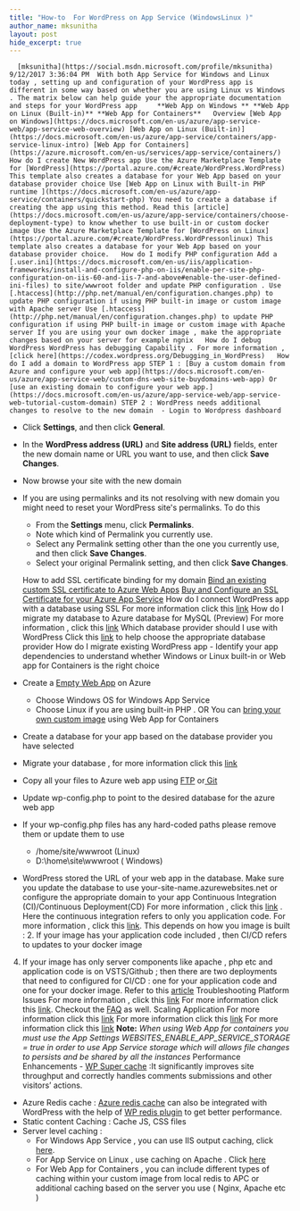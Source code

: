 ```yaml
---
title: "How-to  For WordPress on App Service (WindowsLinux )"
author_name: mksunitha
layout: post
hide_excerpt: true
---
```

      [mksunitha](https://social.msdn.microsoft.com/profile/mksunitha)  9/12/2017 3:36:04 PM  With both App Service for Windows and Linux today , setting up and configuration of your WordPress app is different in some way based on whether you are using Linux vs Windows . The matrix below can help guide your the appropriate documentation and steps for your WordPress app     **Web App on Windows ** **Web App on Linux (Built-in)** **Web App for Containers**   Overview [Web App on Windows](https://docs.microsoft.com/en-us/azure/app-service-web/app-service-web-overview) [Web App on Linux (Built-in)](https://docs.microsoft.com/en-us/azure/app-service/containers/app-service-linux-intro) [Web App for Containers](https://azure.microsoft.com/en-us/services/app-service/containers/)   How do I create New WordPress app Use the Azure Marketplace Template for [WordPress](https://portal.azure.com/#create/WordPress.WordPress) This template also creates a database for your Web App based on your database provider choice Use [Web App on Linux with Built-in PHP runtime ](https://docs.microsoft.com/en-us/azure/app-service/containers/quickstart-php) You need to create a database if creating the app using this method. Read this [article](https://docs.microsoft.com/en-us/azure/app-service/containers/choose-deployment-type) to know whether to use built-in or custom docker image Use the Azure Marketplace Template for [WordPress on Linux](https://portal.azure.com/#create/WordPress.WordPressonlinux) This template also creates a database for your Web App based on your database provider choice.   How do I modify PHP configuration Add a [.user.ini](https://docs.microsoft.com/en-us/iis/application-frameworks/install-and-configure-php-on-iis/enable-per-site-php-configuration-on-iis-60-and-iis-7-and-above#enable-the-user-defined-ini-files) to site/wwwroot folder and update PHP configuration . Use [.htaccess](http://php.net/manual/en/configuration.changes.php) to update PHP configuration if using PHP built-in image or custom image with Apache server Use [.htaccess](http://php.net/manual/en/configuration.changes.php) to update PHP configuration if using PHP built-in image or custom image with Apache server If you are using your own docker image , make the appropriate changes based on your server for example ngnix   How do I debug WordPress WordPress has debugging Capability . For more information , [click here](https://codex.wordpress.org/Debugging_in_WordPress)   How do I add a domain to WordPress app STEP 1 : [Buy a custom domain from Azure and configure your web app](https://docs.microsoft.com/en-us/azure/app-service-web/custom-dns-web-site-buydomains-web-app) Or [use an existing domain to configure your web app.](https://docs.microsoft.com/en-us/azure/app-service-web/app-service-web-tutorial-custom-domain) STEP 2 : WordPress needs additional changes to resolve to the new domain  - Login to Wordpress dashboard
 - Click **Settings**, and then click **General**.
 - In the **WordPress address (URL)** and **Site address (URL)** fields, enter the new domain name or URL you want to use, and then click **Save Changes**.
 - Now browse your site with the new domain
 - If you are using permalinks and its not resolving with new domain you might need to reset your WordPress site's permalinks. To do this 
	 - From the **Settings** menu, click **Permalinks**.
	 - Note which kind of Permalink you currently use.
	 - Select any Permalink setting other than the one you currently use, and then click **Save Changes**.
	 - Select your original Permalink setting, and then click **Save Changes**.
	  
     How to add SSL certificate binding for my domain [Bind an existing custom SSL certificate to Azure Web Apps](https://docs.microsoft.com/en-us/azure/app-service-web/app-service-web-tutorial-custom-ssl) [Buy and Configure an SSL Certificate for your Azure App Service](https://docs.microsoft.com/en-us/azure/app-service-web/web-sites-purchase-ssl-web-site)   How do I connect WordPress app with a database using SSL For more information click this [link](https://blogs.msdn.microsoft.com/appserviceteam/2017/05/10/connect-azure-app-service-to-azure-database-for-mysql-and-postgresql-via-ssl/)   How do I migrate my database to Azure database for MySQL (Preview) For more information , click this [link](https://docs.microsoft.com/en-us/azure/mysql/concepts-migrate-import-export)   Which database provider should I use with WordPress Click this [link](https://blogs.msdn.microsoft.com/appserviceteam/2017/06/08/pick-the-right-data-solution-for-azure-app-service/) to help choose the appropriate database provider   How do I migrate existing WordPress app   - Identify your app dependencies to understand whether Windows or Linux built-in or Web app for Containers is the right choice
 - Create a [Empty Web App](https://portal.azure.com/#create/Microsoft.WebSite) on Azure 
	 - Choose Windows OS for Windows App Service
	 - Choose Linux if you are using built-in PHP . OR You can [bring your own custom image](https://docs.microsoft.com/en-us/azure/app-service/containers/tutorial-custom-docker-image) using Web App for Containers
	  
 - Create a database for your app based on the database provider you have selected
 - Migrate your database , for more information click this [link](https://docs.microsoft.com/en-us/azure/mysql/concepts-migrate-import-export)
 - Copy all your files to Azure web app using [FTP](https://docs.microsoft.com/en-us/azure/app-service-web/app-service-deploy-ftp) or[ Git](https://docs.microsoft.com/en-us/azure/app-service-web/app-service-deploy-local-git)
 - Update wp-config.php to point to the desired database for the azure web app
 - If your wp-config.php files has any hard-coded paths please remove them or update them to use 
	 - /home/site/wwwroot (Linux)
	 - D:\home\site\wwwroot ( Windows)
	  
 - WordPress stored the URL of your web app in the database. Make sure you update the database to use your-site-name.azurewebsites.net or configure the appropriate domain to your app
     Continuous Integration (CI)/Continuous Deployment(CD) For more information , click this [link](https://docs.microsoft.com/en-us/azure/app-service-web/app-service-continuous-deployment?toc=%2fazure%2fapp-service%2fcontainers%2ftoc.json) . Here the continuous integration refers to only you application code. For more information , click this [link](https://docs.microsoft.com/en-us/azure/app-service/containers/app-service-linux-ci-cd). This depends on how you image is built :  2. If your image has your application code included , then CI/CD refers to updates to your docker image
 4. If your image has only server components like apache , php etc and application code is on VSTS/Github ; then there are two deployments that need to configured for CI/CD : one for your application code and one for your docker image. Refer to this [article](https://blogs.msdn.microsoft.com/devops/2017/05/10/use-azure-portal-to-setup-continuous-delivery-for-web-app-on-linux/)
     Troubleshooting Platform Issues For more information , click this [link](https://docs.microsoft.com/en-us/azure/app-service-web/web-sites-enable-diagnostic-log) For more information click this [link](https://docs.microsoft.com/en-us/azure/app-service/containers/app-service-linux-intro#troubleshooting). Checkout the [FAQ](https://blogs.msdn.microsoft.com/waws/2017/09/08/things-you-should-know-web-apps-and-linux/) as well.   Scaling Application For more information click this [link](https://docs.microsoft.com/en-us/azure/monitoring-and-diagnostics/insights-how-to-scale?toc=%2fazure%2fapp-service-web%2ftoc.json) For more information click this [link](https://docs.microsoft.com/en-us/azure/monitoring-and-diagnostics/insights-how-to-scale?toc=%2fazure%2fapp-service-web%2ftoc.json) For more information click this [link](https://docs.microsoft.com/en-us/azure/monitoring-and-diagnostics/insights-how-to-scale?toc=%2fazure%2fapp-service-web%2ftoc.json) **Note:** *When using Web App for containers you must use the App Settings WEBSITES\_ENABLE\_APP\_SERVICE\_STORAGE = true in order to use App Service storage which will allows file changes to persists and be shared by all the instances*   Performance Enhancements   - [WP Super cache](https://wordpress.org/plugins/wp-super-cache/) :It significantly improves site throughput and correctly handles comments submissions and other visitors’ actions.
 - Azure Redis cache : [Azure redis cache](https://azure.microsoft.com/en-us/services/cache/) can also be integrated with WordPress with the help of [WP redis plugin](https://wordpress.org/plugins/wp-redis/) to get better performance.
 - Static content Caching : Cache JS, CSS files
 - Server level caching : 
	 - For Windows App Service , you can use IIS output caching, click [here](http://www.microsoft.com/web/post/performance-tuning-php-apps-on-windowsiis-with-output-caching). 
	 - For App Service on Linux , use caching on Apache . Click [here](http://httpd.apache.org/docs/current/caching.html)
	 - For Web App for Containers , you can include different types of caching within your custom image from local redis to APC or additional caching based on the server you use ( Nginx, Apache etc )
	  
          